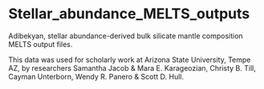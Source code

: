 # Stellar_abundance_MELTS_outputs
Adibekyan, stellar abundance-derived bulk silicate mantle composition MELTS output files. 

This data was used for scholarly work at Arizona State University, Tempe AZ, by researchers Samantha Jacob & Mara E. Karageozian, Christy B. Till, Cayman Unterborn, Wendy R. Panero & Scott D. Hull.
